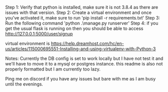 Step 1: Verify that python is installed, make sure it is not 3.8.4 as there are issues with that version.
Step 2: Create a virtual environment and once you've activated it, make sure to run 'pip install -r requirements.txt'
Step 3: Run the following command 'python .\manage.py runserver'
Step 4: if you get the usual flask is running on then you should be able to access http://127.0.0.1:5000/user/signup 

virtual environment is https://help.dreamhost.com/hc/en-us/articles/115000695551-Installing-and-using-virtualenv-with-Python-3 

Notes: Currently the DB config is set to work locally but I have not test it and we'll have to move it to a mysql or postgres instance.
       this readme is also not properly formatted but I am currently too lazy.

Ping me on discord if you have any issues but bare with me as I am busy until the evenings. 